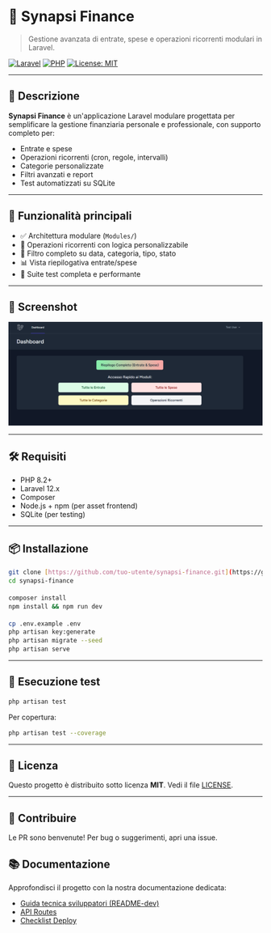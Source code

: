 # 💼 Synapsi Finance

> Gestione avanzata di entrate, spese e operazioni ricorrenti modulari in Laravel.

[![Laravel](https://img.shields.io/badge/Laravel-12.x-red?style=flat-square&logo=laravel)](https://laravel.com/)
[![PHP](https://img.shields.io/badge/PHP-8.4-blue?style=flat-square&logo=php)](https://www.php.net/)
[![License: MIT](https://img.shields.io/badge/license-MIT-green?style=flat-square)](https://www.google.com/search?q=LICENSE)

---

## 📖 Descrizione

**Synapsi Finance** è un'applicazione Laravel modulare progettata per semplificare la gestione finanziaria personale e professionale, con supporto completo per:

-   Entrate e spese
-   Operazioni ricorrenti (cron, regole, intervalli)
-   Categorie personalizzate
-   Filtri avanzati e report
-   Test automatizzati su SQLite

---

## 🚀 Funzionalità principali

-   ✅ Architettura modulare (`Modules/`)
-   🔁 Operazioni ricorrenti con logica personalizzabile
-   🔎 Filtro completo su data, categoria, tipo, stato
-   📊 Vista riepilogativa entrate/spese
-   🧪 Suite test completa e performante

---

## 📸 Screenshot

![Screenshot di Synapsi Finance](docs/Synapsi-Screenshot.png)

---

## 🛠️ Requisiti

-   PHP 8.2+
-   Laravel 12.x
-   Composer
-   Node.js + npm (per asset frontend)
-   SQLite (per testing)

---

## 📦 Installazione

```bash
git clone [https://github.com/tuo-utente/synapsi-finance.git](https://github.com/tuo-utente/synapsi-finance.git)
cd synapsi-finance

composer install
npm install && npm run dev

cp .env.example .env
php artisan key:generate
php artisan migrate --seed
php artisan serve
```

---

## 🧪 Esecuzione test

```bash
php artisan test
```

Per copertura:

```bash
php artisan test --coverage
```

---

## 📄 Licenza

Questo progetto è distribuito sotto licenza **MIT**. Vedi il file [LICENSE](LICENSE).

---

## 🤝 Contribuire

Le PR sono benvenute! Per bug o suggerimenti, apri una issue.

## 📚 Documentazione

Approfondisci il progetto con la nostra documentazione dedicata:

- [Guida tecnica sviluppatori (README-dev)](docs/README-dev.md)
- [API Routes](docs/routes_api_export.md)
- [Checklist Deploy](docs/deploy-checklist.md)
